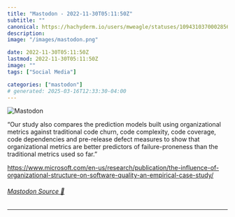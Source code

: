 ```yaml
---
title: "Mastodon - 2022-11-30T05:11:50Z"
subtitle: ""
canonical: https://hachyderm.io/users/mweagle/statuses/109431037000285646
description:
image: "/images/mastodon.png"

date: 2022-11-30T05:11:50Z
lastmod: 2022-11-30T05:11:50Z
image: ""
tags: ["Social Media"]

categories: ["mastodon"]
# generated: 2025-03-16T12:33:30-04:00
---
```

![Mastodon](/images/mastodon.png)

<p>“Our study also compares the prediction models built using organizational metrics against traditional code churn, code complexity, code coverage, code dependencies and pre-release defect measures to show that organizational metrics are better predictors of failure-proneness than the traditional metrics used so far.”</p><p><a href="https://www.microsoft.com/en-us/research/publication/the-influence-of-organizational-structure-on-software-quality-an-empirical-case-study/" target="_blank" rel="nofollow noopener noreferrer" translate="no"><span class="invisible">https://www.</span><span class="ellipsis">microsoft.com/en-us/research/p</span><span class="invisible">ublication/the-influence-of-organizational-structure-on-software-quality-an-empirical-case-study/</span></a></p>


###### [Mastodon Source 🐘](https://hachyderm.io/@mweagle/109431037000285646)

___
